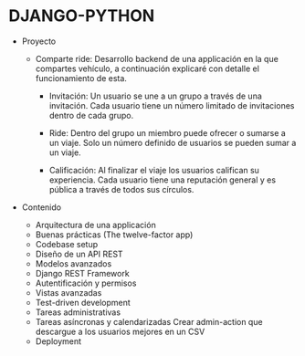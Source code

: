 # DJANGO-PYTHON

* Proyecto
    
    - Comparte ride: Desarrollo backend de una applicación en la que compartes vehículo, a continuación explicaré con detalle el funcionamiento de esta.

        - Invitación: Un usuario se une a un grupo a través de una invitación. Cada usuario tiene un número limitado de invitaciones dentro de cada grupo.

        - Ride: Dentro del grupo un miembro puede ofrecer o sumarse a un viaje. Solo un número definido de usuarios se pueden sumar a un viaje.

        - Calificación: Al finalizar el viaje los usuarios califican su experiencia. Cada usuario tiene una reputación general y es pública a través de todos sus círculos.

* Contenido
    
    - Arquitectura de una applicación
    - Buenas prácticas (The twelve-factor app)
    - Codebase setup
    - Diseño de un API REST
    - Modelos avanzados
    - Django REST Framework
    - Autentificación y permisos
    - Vistas avanzadas
    - Test-driven development
    - Tareas administrativas
    - Tareas asíncronas y calendarizadas
    Crear admin-action que descargue a los usuarios mejores en un CSV
    - Deployment



